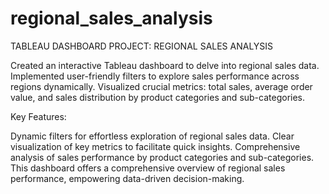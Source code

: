 # regional_sales_analysis

TABLEAU DASHBOARD PROJECT: REGIONAL SALES ANALYSIS

Created an interactive Tableau dashboard to delve into regional sales data.
Implemented user-friendly filters to explore sales performance across regions dynamically.
Visualized crucial metrics: total sales, average order value, and sales distribution by product categories and sub-categories.

Key Features:

Dynamic filters for effortless exploration of regional sales data.
Clear visualization of key metrics to facilitate quick insights.
Comprehensive analysis of sales performance by product categories and sub-categories.
This dashboard offers a comprehensive overview of regional sales performance, empowering data-driven decision-making.
